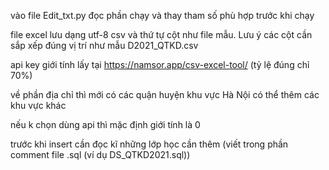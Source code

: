 
vào file Edit_txt.py đọc phần chạy và thay tham số phù hợp trước khi chạy

file excel lưu dạng utf-8 csv và thứ tự cột như file mẫu. Lưu ý các cột cần sắp xếp đúng vị trí như mẫu D2021_QTKD.csv

api key giới tính lấy tại https://namsor.app/csv-excel-tool/ 
(tỷ lệ đúng chỉ 70%)

về phần địa chỉ thì mới có các quận huyện khu vực Hà Nội có thể thêm các khu vực khác


nếu k chọn dùng api thì mặc định giới tính là 0

trước khi insert cần đọc kĩ những lớp học cần thêm (viết trong phần comment file .sql (ví dụ DS_QTKD2021.sql))


